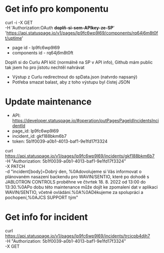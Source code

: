 
# Get info pro komponentu
curl -i -X GET \
  -H 'Authorization:OAuth **doplň-si-sem-APIkey-ze-SP**' \
  'https://api.statuspage.io/v1/pages/lp9fc6wp9l69/components/rq64j6m8t0ft/uptime'

+ page id - lp9fc6wp9l69
+ components id - rq64j6m8t0ft

Doplň si do Curlu API klíč (normálně na SP v API info), Github mám public tak jsem ho pro jistotu nechtěl nahrávat
+ Výstup z Curlu redirectnout do spData.json (natvrdo napsaný)
+ Potřeba smazat balast, aby z toho výstupu byl čistej JSON

# Update maintenance 
- API: https://developer.statuspage.io/#operation/putPagesPageIdIncidentsIncidentId
- page_id: lp9fc6wp9l69
- incident_id: gkf188bkm6b7
- token: 5b1f0039-a0b1-4013-baf1-9e1fd17f3324

curl https://api.statuspage.io/v1/pages/lp9fc6wp9l69/incidents/gkf188bkm6b7 \
  -H "Authorization: 5b1f0039-a0b1-4013-baf1-9e1fd17f3324" \
  -X PATCH \
  -d "incident[body]=Dobrý den, %0Adovolujeme si Vás informovat o plánovaném nasazení backendu pro WAVIN/SENTIO, které po dohodě s JABLOTRON CONTROLS proběhne ve čtvrtek 18. 8. 2022 od 13:00 do 13:30.%0APo dobu této maintenance může dojít ke zpomalení dat v aplikaci WAVIN/SENTIO, včetně ovládání.%0A%0ADěkujeme za spolupráci a pochopení,%0AJCS SUPPORT tým"
# Get info for incident
  curl https://api.statuspage.io/v1/pages/lp9fc6wp9l69/incidents/trcjcpb4djh7 \
  -H "Authorization: 5b1f0039-a0b1-4013-baf1-9e1fd17f3324" \
  -X GET